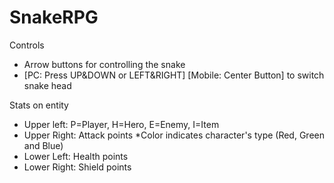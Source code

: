# SnakeRPG

Controls
- Arrow buttons for controlling the snake
- [PC: Press UP&DOWN or LEFT&RIGHT] [Mobile: Center Button] to switch snake head

Stats on entity
- Upper left: P=Player, H=Hero, E=Enemy, I=Item
- Upper Right: Attack points *Color indicates character's type (Red, Green and Blue)
- Lower Left: Health points
- Lower Right: Shield points
